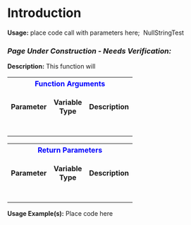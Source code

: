 # Introduction

**Usage:** 
place code call with parameters here;  NullStringTest


### ***Page Under Construction - Needs Verification:***  



**Description:** This function will 

<table class="confluenceTable"><tbody><tr><th colspan="3" class="confluenceTh"><span style="color: rgb(0,0,255);">Function Arguments</span></th></tr><tr><td class="confluenceTd"><strong>Parameter</strong></td><td class="confluenceTd"><p style="text-align: center;"><strong>Variable</strong><br /><strong>Type</strong></p></td><td class="confluenceTd"><strong>Description</strong></td></tr><tr><td class="confluenceTd"> </td><td style="text-align: center;" class="confluenceTd"> </td><td class="confluenceTd"> </td></tr></tbody></table>


<table class="confluenceTable"><tbody><tr><th colspan="3" class="confluenceTh"><span style="color: rgb(0,0,255);">Return Parameters</span></th></tr><tr><td class="confluenceTd"><strong>Parameter</strong></td><td class="confluenceTd"><p style="text-align: center;"><strong>Variable</strong><br /><strong>Type</strong></p></td><td class="confluenceTd"><strong>Description</strong></td></tr><tr><td class="confluenceTd"> </td><td style="text-align: center;" class="confluenceTd"> </td><td class="confluenceTd"> </td></tr></tbody></table>


**Usage Example(s):** 
Place code here

